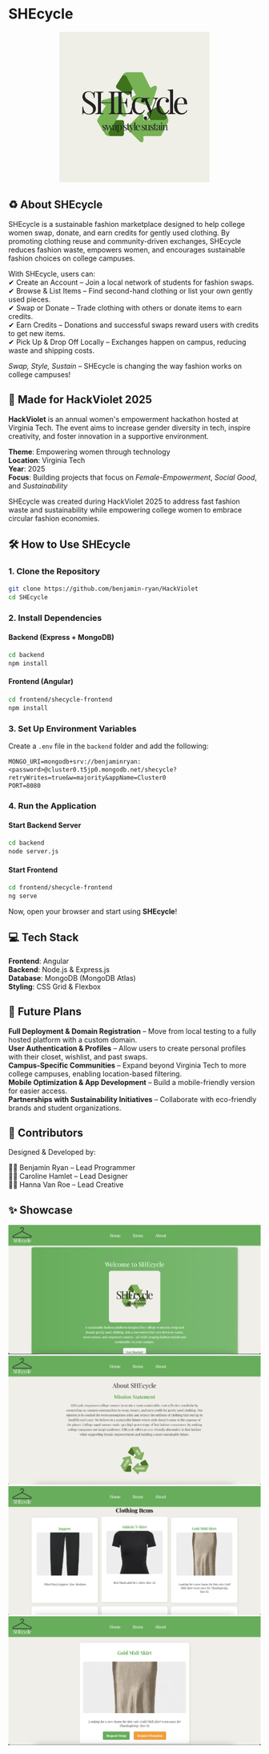 # SHEcycle

<p align="center">
  <img src="/SHEcycle/frontend/shecycle-frontend/public/Logo.svg" alt="SHEcycle Logo" width="300">
</p>

## ♻️ About SHEcycle

SHEcycle is a sustainable fashion marketplace designed to help college women swap, donate, and earn credits for gently used clothing. By promoting clothing reuse and community-driven exchanges, SHEcycle reduces fashion waste, empowers women, and encourages sustainable fashion choices on college campuses.

With SHEcycle, users can:\
✔ Create an Account – Join a local network of students for fashion swaps.\
✔ Browse & List Items – Find second-hand clothing or list your own gently used pieces.\
✔ Swap or Donate – Trade clothing with others or donate items to earn credits.\
✔ Earn Credits – Donations and successful swaps reward users with credits to get new items.\
✔ Pick Up & Drop Off Locally – Exchanges happen on campus, reducing waste and shipping costs.

*Swap, Style, Sustain* – SHEcycle is changing the way fashion works on college campuses!

## 💜 Made for HackViolet 2025

**HackViolet** is an annual women's empowerment hackathon hosted at Virginia Tech. The event aims to increase gender diversity in tech, inspire creativity, and foster innovation in a supportive environment.

**Theme**: Empowering women through technology\
**Location**: Virginia Tech\
**Year**: 2025\
**Focus**: Building projects that focus on *Female-Empowerment*, *Social Good*, and *Sustainability*

SHEcycle was created during HackViolet 2025 to address fast fashion waste and sustainability while empowering college women to embrace circular fashion economies.

## 🛠 How to Use SHEcycle

### 1. Clone the Repository
```bash
git clone https://github.com/benjamin-ryan/HackViolet
cd SHEcycle
```

### 2. Install Dependencies

#### Backend (Express + MongoDB)
```bash
cd backend
npm install
```

#### Frontend (Angular)
```bash
cd frontend/shecycle-frontend
npm install
```

### 3. Set Up Environment Variables
Create a `.env` file in the `backend` folder and add the following:

```env
MONGO_URI=mongodb+srv://benjaminryan:<password>@cluster0.t5jp0.mongodb.net/shecycle?retryWrites=true&w=majority&appName=Cluster0
PORT=8080
```

### 4. Run the Application

#### Start Backend Server
```bash
cd backend
node server.js
```

#### Start Frontend
```bash
cd frontend/shecycle-frontend
ng serve
```

Now, open your browser and start using **SHEcycle**!

## 💻 Tech Stack

**Frontend**: Angular\
**Backend**: Node.js & Express.js\
**Database**: MongoDB (MongoDB Atlas)\
**Styling**: CSS Grid & Flexbox

## 🌱 Future Plans

**Full Deployment & Domain Registration** – Move from local testing to a fully hosted platform with a custom domain.\
**User Authentication & Profiles** – Allow users to create personal profiles with their closet, wishlist, and past swaps.\
**Campus-Specific Communities** – Expand beyond Virginia Tech to more college campuses, enabling location-based filtering.\
**Mobile Optimization & App Development** – Build a mobile-friendly version for easier access.\
**Partnerships with Sustainability Initiatives** – Collaborate with eco-friendly brands and student organizations.

## 🤝 Contributors

Designed & Developed by:

👨‍💻 Benjamin Ryan – Lead Programmer\
👩‍💻 Caroline Hamlet – Lead Designer\
👩‍💻 Hanna Van Roe – Lead Creative

## ✨ Showcase
![home-screen](SHEcycle/photos/home-screen.png)
![about-screen](SHEcycle/photos/about-screen.png)
![browse-screen](SHEcycle/photos/browse-screen.png)
![item-screen](SHEcycle/photos/item-screen.png)
